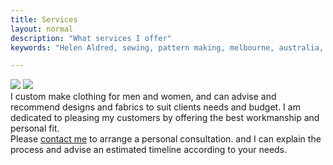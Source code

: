 ```yaml
---
title: Services
layout: normal
description: "What services I offer"
keywords: "Helen Aldred, sewing, pattern making, melbourne, australia, northcote, metropolis"

---
```


<div class="container mb-4">
<div class="row">
<div class="col-6 col-sm-5 col-md-4 col-lg-3 col-xl-2">
<img class="img-fluid" src="{{"gallery/ahj/1.jpg"| relative_url}}" />
<img class="img-fluid" src="{{"gallery/wool_silk_coat/1.jpg"| relative_url}}" />
</div><!-- end col -->
<div class="col">
I custom make clothing for men and women, and can advise and recommend designs and fabrics to suit clients needs and budget. I am dedicated to pleasing my customers by offering the best workmanship and personal fit.<br/>Please <a href="{{ "contact" | relative_url }}">contact me</a> to arrange a personal consultation. and I can explain the process and advise an estimated timeline according to your needs.
</div><!-- end col -->
</div><!-- end row -->
</div><!-- end container -->
